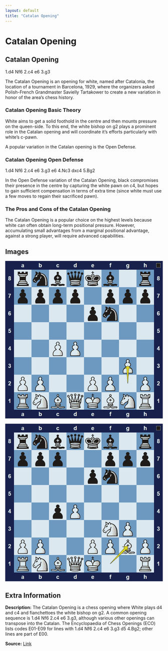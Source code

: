 ```yaml
---
layout: default
title: "Catalan Opening"
---
```



# Catalan Opening



## Catalan Opening

1.d4 Nf6 2.c4 e6 3.g3

The Catalan Opening is an opening for white, named after Catalonia, the location of a tournament in Barcelona, 1929, where the organizers asked Polish-French Grandmaster Savielly Tartakower to create a new variation in honor of the area’s chess history.

### Catalan Opening Basic Theory

White aims to get a solid foothold in the centre and then mounts pressure on the queen-side. To this end, the white bishop on g2 plays a prominent role in the Catalan opening and will coordinate it’s efforts particularly with white’s c-pawn.

A popular variation in the Catalan opening is the Open Defense.

### Catalan Opening Open Defense

1.d4 Nf6 2.c4 e6 3.g3 e6 4.Nc3 dxc4 5.Bg2

In the Open Defense variation of the Catalan Opening, black compromises their presence in the centre by capturing the white pawn on c4, but hopes to gain sufficient compensation in terms of extra time (since white must use a few moves to regain their sacrificed pawn).

### The Pros and Cons of the Catalan Opening

The Catalan Opening is a popular choice on the highest levels because white can often obtain long-term positional pressure. However, accumulating small advantages from a marginal positional advantage, against a strong player, will require advanced capabilities.



## Images

![catalan-opening](images/catalan-opening-1.png)

![catalan-opening](images/catalan-opening-2.png)



## Extra Information
**Description:** The Catalan Opening is a chess opening where White plays d4 and c4 and fianchettoes the white bishop on g2. A common opening sequence is 1.d4 Nf6 2.c4 e6 3.g3, although various other openings can transpose into the Catalan. The Encyclopaedia of Chess Openings (ECO) lists codes E01-E09 for lines with 1.d4 Nf6 2.c4 e6 3.g3 d5 4.Bg2; other lines are part of E00.

**Source:** [Link](https://en.wikipedia.org/wiki/Catalan_Opening)
